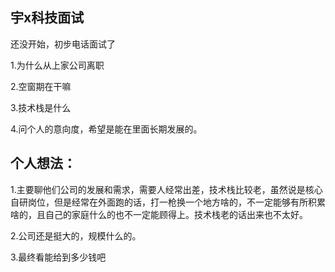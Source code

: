 ## 宇x科技面试

还没开始，初步电话面试了

1.为什么从上家公司离职

2.空窗期在干嘛

3.技术栈是什么

4.问个人的意向度，希望是能在里面长期发展的。

## 个人想法：

1.主要聊他们公司的发展和需求，需要人经常出差，技术栈比较老，虽然说是核心自研岗位，但是经常在外面跑的话，打一枪换一个地方啥的，不一定能够有所积累啥的，且自己的家庭什么的也不一定能顾得上。技术栈老的话出来也不太好。

2.公司还是挺大的，规模什么的。

3.最终看能给到多少钱吧

